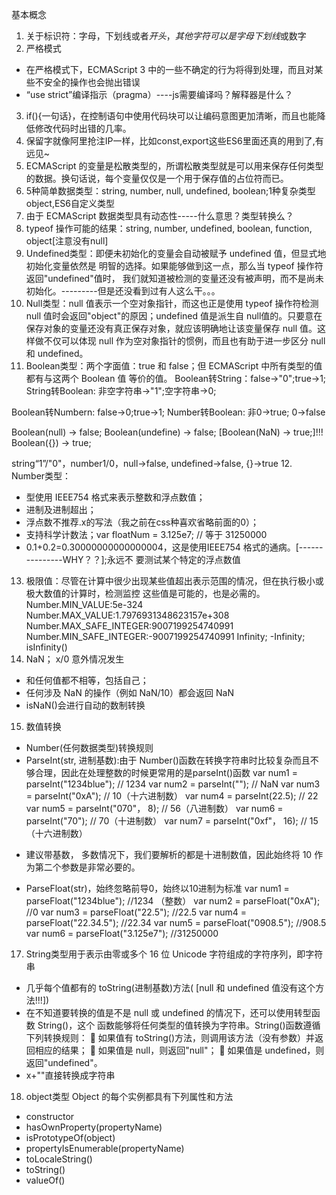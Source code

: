 基本概念
1. 关于标识符：字母，下划线或者$开头，其他字符可以是字母下划线$或数字
2. 严格模式
- 在严格模式下，ECMAScript 3 中的一些不确定的行为将得到处理，而且对某些不安全的操作也会抛出错误
- “use strict”编译指示（pragma）----js需要编译吗？解释器是什么？
3. if(){一句话}，在控制语句中使用代码块可以让编码意图更加清晰，而且也能降低修改代码时出错的几率。
4. 保留字就像阿里抢注IP一样，比如const,export这些ES6里面还真的用到了,有远见~
5. ECMAScript 的变量是松散类型的，所谓松散类型就是可以用来保存任何类型的数据。换句话说，每个变量仅仅是一个用于保存值的占位符而已。
6. 5种简单数据类型：string, number, null, undefined, boolean;1种复杂类型object,ES6自定义类型
7. 由于 ECMAScript 数据类型具有动态性-----什么意思？类型转换么？
8. typeof 操作可能的结果：string, number, undefined, boolean, function, object[注意没有null]
9. Undefined类型：即便未初始化的变量会自动被赋予 undefined 值，但显式地初始化变量依然是
明智的选择。如果能够做到这一点，那么当 typeof 操作符返回"undefined"值时，
我们就知道被检测的变量还没有被声明，而不是尚未初始化。---------但是还没看到过有人这么干。。。
10. Null类型：null 值表示一个空对象指针，而这也正是使用 typeof 操作符检测 null 值时会返回"object"的原因；undefined 值是派生自 null值的。只要意在保存对象的变量还没有真正保存对象，就应该明确地让该变量保存 null 值。这样做不仅可以体现 null 作为空对象指针的惯例，而且也有助于进一步区分 null 和 undefined。
11. Boolean类型：两个字面值：true 和 false；但 ECMAScript 中所有类型的值都有与这两个 Boolean 值
等价的值。
Boolean转String：false->"0";true->1;
String转Boolean: 非空字符串->"1";空字符串->0;

Boolean转Numbern: false->0;true->1;
Number转Boolean: 非0->true; 0->false

Boolean(null) -> false;
Boolean(undefine) -> false;
[Boolean(NaN) -> true;]!!!
Boolean({}) -> true;

string“1”/"0"，number1/0，null->false, undefined->false, {}->true
12. Number类型：
- 型使用 IEEE754 格式来表示整数和浮点数值；
- 进制及进制超出；
- 浮点数不推荐.x的写法（我之前在css种喜欢省略前面的0）；
- 支持科学计数法；var floatNum = 3.125e7; // 等于 31250000 
- 0.1+0.2=0.30000000000000004，这是使用IEEE754 格式的通病。[---------------WHY？？];永远不
要测试某个特定的浮点数值
13. 极限值：尽管在计算中很少出现某些值超出表示范围的情况，但在执行极小或极大数值的计算时，检测监控
这些值是可能的，也是必需的。
Number.MIN_VALUE:5e-324
Number.MAX_VALUE:1.7976931348623157e+308
Number.MAX_SAFE_INTEGER:9007199254740991
Number.MIN_SAFE_INTEGER:-9007199254740991
Infinity; -Infinity; isInfinity()
14.  NaN； x/0 意外情况发生
- 和任何值都不相等，包括自己；
- 任何涉及 NaN 的操作（例如 NaN/10）都会返回 NaN
- isNaN()会进行自动的数制转换
15. 数值转换
* Number(任何数据类型)转换规则
* ParseInt(str, 进制基数):由于 Number()函数在转换字符串时比较复杂而且不够合理，因此在处理整数的时候更常用的是parseInt()函数
var num1 = parseInt("1234blue"); // 1234
var num2 = parseInt(""); // NaN
var num3 = parseInt("0xA"); // 10（十六进制数）
var num4 = parseInt(22.5); // 22
var num5 = parseInt("070"， 8); // 56（八进制数）
var num6 = parseInt("70"); // 70（十进制数）
var num7 = parseInt("0xf"， 16); // 15（十六进制数）
- 建议带基数， 多数情况下，我们要解析的都是十进制数值，因此始终将 10 作为第二个参数是非常必要的。
* ParseFloat(str)，始终忽略前导0，始终以10进制为标准
var num1 = parseFloat("1234blue"); //1234 （整数）
var num2 = parseFloat("0xA"); //0
var num3 = parseFloat("22.5"); //22.5
var num4 = parseFloat("22.34.5"); //22.34
var num5 = parseFloat("0908.5"); //908.5
var num6 = parseFloat("3.125e7"); //31250000 
17. String类型用于表示由零或多个 16 位 Unicode 字符组成的字符序列，即字符串
- 几乎每个值都有的 toString(进制基数)方法( [null 和 undefined 值没有这个方法!!!])
- 在不知道要转换的值是不是 null 或 undefined 的情况下，还可以使用转型函数 String()，这个
函数能够将任何类型的值转换为字符串。String()函数遵循下列转换规则：
 如果值有 toString()方法，则调用该方法（没有参数）并返回相应的结果；
 如果值是 null，则返回"null"；
 如果值是 undefined，则返回"undefined"。
- x+""直接转换成字符串
18. object类型
Object 的每个实例都具有下列属性和方法
- constructor
- hasOwnProperty(propertyName)
- isPrototypeOf(object)
- propertyIsEnumerable(propertyName)
- toLocaleString()
- toString()
- valueOf()
